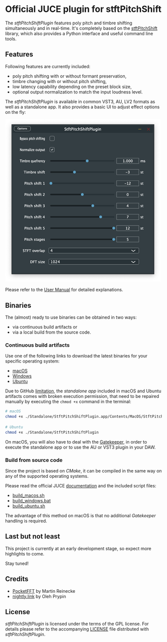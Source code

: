 # Official JUCE plugin for stftPitchShift

The _stftPitchShiftPlugin_ features poly pitch and timbre shifting simultaneously and in real-time.
It's completely based on the [stftPitchShift](https://github.com/jurihock/stftPitchShift) library,
which also provides a Python interface and useful command line tools.

## Features

Following features are currently included:

- poly pitch shifting with or without formant preservation,
- timbre changing with or without pitch shifting,
- low latency capability depending on the preset block size,
- optional output normalization to match the input loudness level.

The _stftPitchShiftPlugin_ is available in common VST3, AU, LV2 formats as well as a standalone app.
It also provides a basic UI to adjust effect options on the fly:

<img src="assets/screenshot.png" width="500">

Please refer to the [User Manual](MANUAL.md) for detailed explanations.

## Binaries

The (almost) ready to use binaries can be obtained in two ways:

- via continuous build artifacts or
- via a local build from the source code.

### Continuous build artifacts

Use one of the following links to download the latest binaries for your specific operating system:

- [macOS](https://nightly.link/jurihock/stftPitchShiftPlugin/workflows/build/main/StftPitchShiftPlugin-macos-latest.zip)
- [Windows](https://nightly.link/jurihock/stftPitchShiftPlugin/workflows/build/main/StftPitchShiftPlugin-windows-latest.zip)
- [Ubuntu](https://nightly.link/jurihock/stftPitchShiftPlugin/workflows/build/main/StftPitchShiftPlugin-ubuntu-latest.zip)

Due to GitHub [limitation](https://github.com/actions/upload-artifact/issues/38),
the _standalone app_ included in macOS and Ubuntu artifacts comes with broken execution permission,
that need to be repaired manually by executing the `chmod +x` command in the terminal:

``` bash
# macOS
chmod +x ./Standalone/StftPitchShiftPlugin.app/Contents/MacOS/StftPitchShiftPlugin

# Ubuntu
chmod +x ./Standalone/StftPitchShiftPlugin
```

On macOS, you will also have to deal with the [Gatekeeper](https://support.apple.com/HT202491),
in order to execute the standalone app or to use the AU or VST3 plugin in your DAW.

### Build from source code

Since the project is based on _CMake_, it can be compiled in the same way on any of the supported operating systems.

Please read the official JUCE [documentation](https://github.com/juce-framework/JUCE/blob/master/docs/CMake%20API.md) and the included script files:

- [build_macos.sh](scripts/build_macos.sh)
- [build_windows.bat](build_windows.bat)
- [build_ubuntu.sh](build_ubuntu.sh)

The advantage of this method on macOS is that no additional _Gatekeeper_ handling is required.

## Last but not least

This project is currently at an early development stage, so expect more highlights to come.

Stay tuned!

## Credits

- [PocketFFT](https://gitlab.mpcdf.mpg.de/mtr/pocketfft) by Martin Reinecke
- [nightly.link](https://github.com/oprypin/nightly.link) by Oleh Prypin

## License

*stftPitchShiftPlugin* is licensed under the terms of the GPL license.
For details please refer to the accompanying [LICENSE](LICENSE) file distributed with *stftPitchShiftPlugin*.
